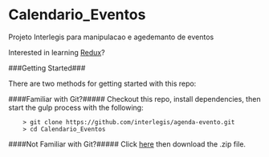 # Calendario_Eventos
Projeto Interlegis para manipulacao e agedemanto de eventos

Interested in learning [Redux](https://www.udemy.com/react-redux/)?

###Getting Started###

There are two methods for getting started with this repo:

####Familiar with Git?#####
Checkout this repo, install dependencies, then start the gulp process with the following:

```
	> git clone https://github.com/interlegis/agenda-evento.git
	> cd Calendario_Eventos
```

####Not Familiar with Git?#####
Click [here](https://github.com/interlegis/agenda-evento/archive/master.zip) then download the .zip file.
